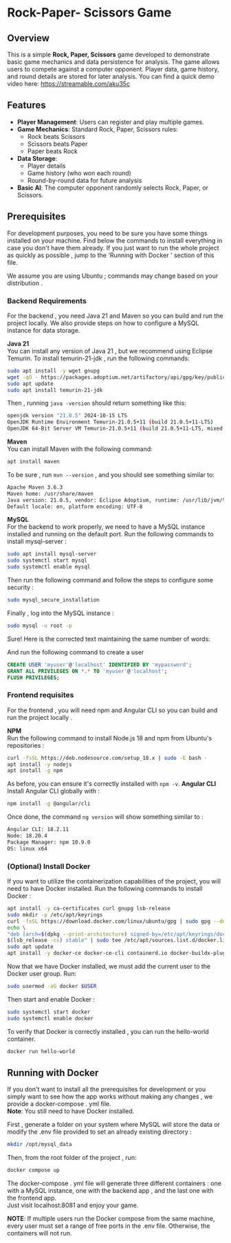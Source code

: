 Rock-Paper- Scissors Game
=========================
## Overview
This is a simple **Rock, Paper, Scissors** game developed to demonstrate basic game mechanics and data persistence for analysis. The game allows users to compete against a computer opponent. Player data, game history, and round details are stored for later analysis.
You can find a quick demo video here: https://streamable.com/aku35c
## Features
- **Player Management**: Users can register and play multiple games.
- **Game Mechanics**: Standard Rock, Paper, Scissors rules:
  - Rock beats Scissors
  - Scissors beats Paper
  - Paper beats Rock
- **Data Storage**:
  - Player details
  - Game history (who won each round)
  - Round-by-round data for future analysis
- **Basic AI**: The computer opponent randomly selects Rock, Paper, or Scissors.
## Prerequisites
For development purposes, you need to be sure you have some things installed on your machine. Find below the commands to install everything in case you don't have them already. If you just want to run the whole project as quickly as possible , jump to the 'Running with Docker ' section of this file.  

We assume you are using Ubuntu ; commands may change based on your distribution .
### Backend Requirements
For the backend , you need Java 21 and Maven so you can build and run the project locally. We also provide steps on how to configure a MySQL instance for data storage.  

**Java 21**  
You can install any version of Java 21 , but we recommend using Eclipse Temurin. To install temurin-21-jdk , run the following commands:
```bash
sudo apt install -y wget gnupg
wget -qO - https://packages.adoptium.net/artifactory/api/gpg/key/public | sudo gpg --dearmor -o /usr/share/keyrings/adoptium.gpg
sudo apt update
sudo apt install temurin-21-jdk
```
Then , running `java -version` should return something like this:
```bash
openjdk version "21.0.5" 2024-10-15 LTS
OpenJDK Runtime Environment Temurin-21.0.5+11 (build 21.0.5+11-LTS)
OpenJDK 64-Bit Server VM Temurin-21.0.5+11 (build 21.0.5+11-LTS, mixed mode, sharing)
```
**Maven**  
You can install Maven with the following command:
```bash
apt install maven
```
To be sure , run `mvn --version` , and you should see something similar to:
```bash
Apache Maven 3.6.3
Maven home: /usr/share/maven
Java version: 21.0.5, vendor: Eclipse Adoptium, runtime: /usr/lib/jvm/temurin-21-jdk-amd64
Default locale: en, platform encoding: UTF-8
```
**MySQL**  
For the backend to work properly, we need to have a MySQL instance installed and running on the default port.
Run the following commands to install mysql-server :
```bash
sudo apt install mysql-server
sudo systemctl start mysql
sudo systemctl enable mysql
```
Then run the following command and follow the steps to configure some security :
```bash
sudo mysql_secure_installation
```
Finally , log into the MySQL instance :
```bash
sudo mysql -u root -p
```
Sure! Here is the corrected text maintaining the same number of words:

And run the following command to create a user
```sql
CREATE USER 'myuser'@'localhost' IDENTIFIED BY 'mypassword';
GRANT ALL PRIVILEGES ON *.* TO 'myuser'@'localhost';
FLUSH PRIVILEGES;
```
### Frontend requisites
For the frontend , you will need npm and Angular CLI so you can build and run the project locally .  

**NPM**  
Run the following command to install Node.js 18 and npm from Ubuntu's repositories :
```bash
curl -fsSL https://deb.nodesource.com/setup_18.x | sudo -E bash -
apt install -y nodejs
apt install -g npm
```
As before, you can ensure it's correctly installed with `npm -v`.
**Angular CLI**
Install Angular CLI globally with :
```bash
npm install -g @angular/cli
```
Once done, the command `ng version` will show something similar to :
```bash
Angular CLI: 18.2.11
Node: 18.20.4
Package Manager: npm 10.9.0
OS: linux x64
```
### (Optional) Install Docker
If you want to utilize the containerization capabilities of the project, you will need to have Docker installed.
Run the following commands to install Docker :
```bash
apt install -y ca-certificates curl gnupg lsb-release
sudo mkdir -p /etc/apt/keyrings
curl -fsSL https://download.docker.com/linux/ubuntu/gpg | sudo gpg --dearmor -o /etc/apt/keyrings/docker.gpg
echo \
"deb [arch=$(dpkg --print-architecture) signed-by=/etc/apt/keyrings/docker.gpg] https://download.docker.com/linux/ubuntu \
$(lsb_release -cs) stable" | sudo tee /etc/apt/sources.list.d/docker.list > /dev/null
sudo apt update
apt install -y docker-ce docker-ce-cli containerd.io docker-buildx-plugin docker-compose-plugin
```
Now that we have Docker installed, we must add the current user to the Docker user group.
Run:
```bash
sudo usermod -aG docker $USER
```
Then start and enable Docker :
```bash
sudo systemctl start docker
sudo systemctl enable docker
```
To verify that Docker is correctly installed , you can run the hello-world container.
```bash
docker run hello-world
```
## Running with Docker
If you don't want to install all the prerequisites for development or you simply want to see how the app works without making any changes , we provide a docker-compose . yml file.  
**Note**: You still need to have Docker installed.  

First , generate a folder on your system where MySQL will store the data or modify the .env file provided to set an already existing directory :
```bash
mkdir /opt/mysql_data
```
Then, from the root folder of the project , run:
```bash
docker compose up
```
The docker-compose . yml file will generate three different containers : one with a MySQL instance, one with the backend app , and the last one with the frontend app.  
Just visit localhost:8081 and enjoy your game.  

**NOTE**: If multiple users run the Docker compose from the same machine, every user must set a range of free ports in the .env file. Otherwise, the containers will not run.